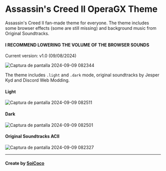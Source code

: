 # Assassin's Creed II OperaGX Theme
Assassin's Creed II fan-made theme for everyone. The theme includes some browser effects (some are still missing) and background music from Original Soundtracks.
#### I RECOMMEND LOWERING THE VOLUME OF THE BROWSER SOUNDS

Current version: v1.0 (09/08/2024)

![Captura de pantalla 2024-09-09 082344](https://github.com/user-attachments/assets/59d86d42-e389-487e-a9ab-48a35c7c57e0)

The theme includes `.light` and `.dark` mode, original soundtracks by Jesper Kyd and Discord Web Modding.

#### Light
![Captura de pantalla 2024-09-09 082511](https://github.com/user-attachments/assets/82ab7076-e027-460d-b29d-3c5cabcb4523)

#### Dark
![Captura de pantalla 2024-09-09 082501](https://github.com/user-attachments/assets/f1e2ef63-14b5-4419-a4ef-e22a87f9d41e)

#### Original Soundtracks ACII
![Captura de pantalla 2024-09-09 082327](https://github.com/user-attachments/assets/7f6c5a23-97f3-4d3b-a8c5-f0b33a700cc9)

<hr>

#### Create by [SoiCoco](https://github.com/SoiCoco)
